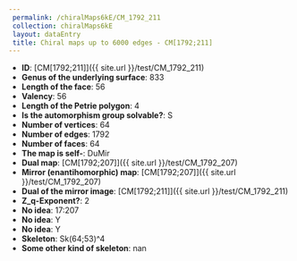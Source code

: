 ```yaml
--- 
 permalink: /chiralMaps6kE/CM_1792_211 
 collection: chiralMaps6kE
 layout: dataEntry
 title: Chiral maps up to 6000 edges - CM[1792;211]
---
```


- **ID**: [CM[1792;211]]({{ site.url }}/test/CM_1792_211)
- **Genus of the underlying surface**: 833
- **Length of the face**: 56
- **Valency**: 56
- **Length of the Petrie polygon**: 4
- **Is the automorphism group solvable?**: S
- **Number of vertices**: 64
- **Number of edges**: 1792
- **Number of faces**: 64
- **The map is self-**: DuMir
- **Dual map**: [CM[1792;207]]({{ site.url }}/test/CM_1792_207)
- **Mirror (enantihomorphic) map**: [CM[1792;207]]({{ site.url }}/test/CM_1792_207)
- **Dual of the mirror image**: [CM[1792;211]]({{ site.url }}/test/CM_1792_211)
- **Z_q-Exponent?**: 2
- **No idea**:  17:207
- **No idea**: Y
- **No idea**: Y
- **Skeleton**: Sk(64;53)^4
- **Some other kind of skeleton**: nan
